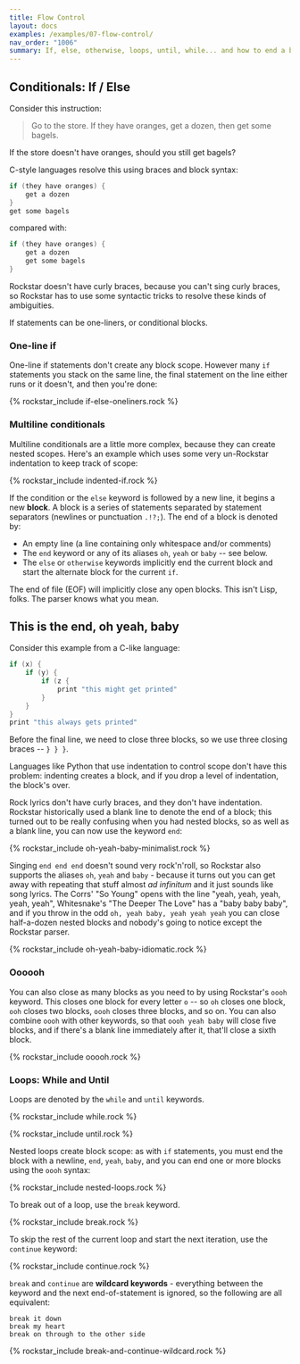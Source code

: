 ```yaml
---
title: Flow Control
layout: docs
examples: /examples/07-flow-control/
nav_order: "1006"
summary: If, else, otherwise, loops, until, while... and how to end a block, oooh, yeah, baby.
---
```

## Conditionals: If / Else

Consider this instruction:

> Go to the store. If they have oranges, get a dozen, then get some bagels.

If the store doesn't have oranges, should you still get bagels?

C-style languages resolve this using braces and block syntax:

```c
if (they have oranges) {
	get a dozen
}
get some bagels
```
compared with:
```c
if (they have oranges) {
	get a dozen
	get some bagels
}
```

Rockstar doesn't have curly braces, because you can't sing curly braces, so Rockstar has to use some syntactic tricks to resolve these kinds of ambiguities.

If statements can be one-liners, or conditional blocks.
### One-line if

One-line if statements don't create any block scope. However many `if` statements you stack on the same line, the final statement on the line either runs or it doesn't, and then you're done:

{% rockstar_include if-else-oneliners.rock %}

### Multiline conditionals

Multiline conditionals are a little more complex, because they can create nested scopes. Here's an example which uses some very un-Rockstar indentation to keep track of scope:

{% rockstar_include indented-if.rock %}

If the condition or the `else` keyword is followed by a new line, it begins a new **block**. A block is a series of statements separated by statement separators (newlines or punctuation `.!?;`). The end of a block is denoted by:

* An empty line (a line containing only whitespace and/or comments)
* The `end` keyword or any of its aliases `oh`, `yeah` or `baby` -- see below.
* The `else` or `otherwise` keywords implicitly end the current block and start the alternate block for the current `if`.

The end of file (EOF) will implicitly close any open blocks. This isn't Lisp, folks. The parser knows what you mean.

## This is the end, oh yeah, baby

Consider this example from a C-like language:

```c
if (x) {
	if (y) {
		if (z {
			print "this might get printed"
		}
	}
}
print "this always gets printed"
```

Before the final line, we need to close three blocks, so we use three closing braces -- `} } }`.

Languages like Python that use indentation to control scope don't have this problem: indenting creates a block, and if you drop a level of indentation, the block's over.

Rock lyrics don't have curly braces, and they don't have indentation. Rockstar historically used a blank line to denote the end of a block; this turned out to be really confusing when you had nested blocks, so as well as a blank line, you can now use the keyword `end`:

{% rockstar_include oh-yeah-baby-minimalist.rock %}

Singing `end end end` doesn't sound very rock'n'roll, so Rockstar also supports the aliases `oh`, `yeah` and `baby` - because it turns out you can get away with repeating that stuff almost *ad infinitum* and it just sounds like song lyrics. The Corrs' "So Young" opens with the line "yeah, yeah, yeah, yeah, yeah", Whitesnake's "The Deeper The Love" has a "baby baby baby", and if you throw in the odd `oh, yeah baby, yeah yeah yeah` you can close half-a-dozen nested blocks and nobody's going to notice except the Rockstar parser.

{% rockstar_include oh-yeah-baby-idiomatic.rock %}

### Oooooh

You can also close as many blocks as you need to by using Rockstar's `oooh` keyword. This closes one block for every letter `o` -- so `oh` closes one block, `ooh` closes two blocks, `oooh` closes three blocks, and so on. You can also combine `oooh` with other keywords, so that `oooh yeah baby` will close five blocks, and if there's a blank line immediately after it, that'll close a sixth block.

{% rockstar_include ooooh.rock %}

### Loops: While and Until

Loops are denoted by the `while` and `until` keywords.

{% rockstar_include while.rock %}

{% rockstar_include until.rock %}

Nested loops create block scope: as with `if` statements, you must end the block with a newline, `end`, `yeah`, `baby`, and you can end one or more blocks using the `oooh` syntax:

{% rockstar_include nested-loops.rock %}

 To break out of a loop, use the `break` keyword.

{% rockstar_include break.rock %}

To skip the rest of the current loop and start the next iteration, use the `continue` keyword:

{% rockstar_include continue.rock %}

`break` and `continue` are **wildcard keywords** - everything between the keyword and the next end-of-statement is ignored, so the following are all equivalent:

```
break it down
break my heart
break on through to the other side
```

{% rockstar_include break-and-continue-wildcard.rock %}





